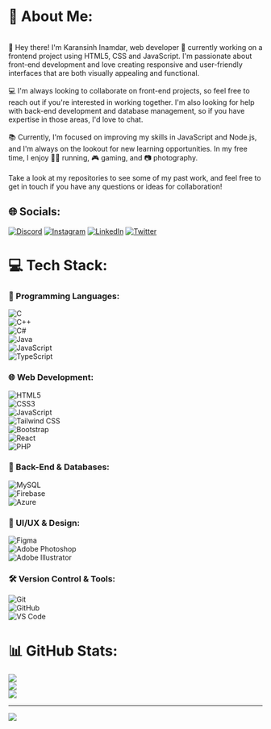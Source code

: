 # 💫 About Me:
<br>👋 Hey there! I'm Karansinh Inamdar, web developer 🌱 currently working on a frontend project using HTML5, CSS and JavaScript. I'm passionate about front-end development and love creating responsive and user-friendly interfaces that are both visually appealing and functional.<br><br>💻 I'm always looking to collaborate on front-end projects, so feel free to reach out if you're interested in working together. I'm also looking for help with back-end development and database management, so if you have expertise in those areas, I'd love to chat.<br><br>📚 Currently, I'm focused on improving my skills in JavaScript and Node.js, and I'm always on the lookout for new learning opportunities. In my free time, I enjoy 🏃‍♂️ running, 🎮 gaming, and 📷 photography.<br><br>Take a look at my repositories to see some of my past work, and feel free to get in touch if you have any questions or ideas for collaboration!


## 🌐 Socials:
[![Discord](https://img.shields.io/badge/Discord-%237289DA.svg?logo=discord&logoColor=white)](https://discord.gg/@KaranInamdar#0135) [![Instagram](https://img.shields.io/badge/Instagram-%23E4405F.svg?logo=Instagram&logoColor=white)](https://instagram.com/Karansinh.inamdar) [![LinkedIn](https://img.shields.io/badge/LinkedIn-%230077B5.svg?logo=linkedin&logoColor=white)](https://linkedin.com/in/karansinhInamdar) [![Twitter](https://img.shields.io/badge/Twitter-%231DA1F2.svg?logo=Twitter&logoColor=white)](https://twitter.com/iKaran009) 

# 💻 Tech Stack:
### 🚀 Programming Languages:
![C](https://img.shields.io/badge/C-00599C?style=for-the-badge&logo=c&logoColor=white)  
![C++](https://img.shields.io/badge/C++-00599C?style=for-the-badge&logo=c%2B%2B&logoColor=white)  
![C#](https://img.shields.io/badge/C%23-239120?style=for-the-badge&logo=csharp&logoColor=white)  
![Java](https://img.shields.io/badge/Java-ED8B00?style=for-the-badge&logo=openjdk&logoColor=white)  
![JavaScript](https://img.shields.io/badge/JavaScript-F7DF1E?style=for-the-badge&logo=javascript&logoColor=black)  
![TypeScript](https://img.shields.io/badge/TypeScript-007ACC?style=for-the-badge&logo=typescript&logoColor=white)  

### 🌐 Web Development:
![HTML5](https://img.shields.io/badge/HTML5-E34F26?style=for-the-badge&logo=html5&logoColor=white)  
![CSS3](https://img.shields.io/badge/CSS3-1572B6?style=for-the-badge&logo=css3&logoColor=white)  
![JavaScript](https://img.shields.io/badge/JavaScript-F7DF1E?style=for-the-badge&logo=javascript&logoColor=black)  
![Tailwind CSS](https://img.shields.io/badge/TailwindCSS-06B6D4?style=for-the-badge&logo=tailwindcss&logoColor=white)  
![Bootstrap](https://img.shields.io/badge/Bootstrap-7952B3?style=for-the-badge&logo=bootstrap&logoColor=white)  
![React](https://img.shields.io/badge/React-20232A?style=for-the-badge&logo=react&logoColor=61DAFB)  
![PHP](https://img.shields.io/badge/PHP-777BB4?style=for-the-badge&logo=php&logoColor=white)  

### 🔧 Back-End & Databases:
![MySQL](https://img.shields.io/badge/MySQL-4479A1?style=for-the-badge&logo=mysql&logoColor=white)  
![Firebase](https://img.shields.io/badge/Firebase-FFCA28?style=for-the-badge&logo=firebase&logoColor=black)  
![Azure](https://img.shields.io/badge/Microsoft_Azure-0078D4?style=for-the-badge&logo=microsoftazure&logoColor=white)  

### 🎨 UI/UX & Design:
![Figma](https://img.shields.io/badge/Figma-F24E1E?style=for-the-badge&logo=figma&logoColor=white)  
![Adobe Photoshop](https://img.shields.io/badge/Adobe_Photoshop-31A8FF?style=for-the-badge&logo=adobephotoshop&logoColor=white)  
![Adobe Illustrator](https://img.shields.io/badge/Adobe_Illustrator-FF9A00?style=for-the-badge&logo=adobeillustrator&logoColor=white)  

### 🛠️ Version Control & Tools:
![Git](https://img.shields.io/badge/Git-F05032?style=for-the-badge&logo=git&logoColor=white)  
![GitHub](https://img.shields.io/badge/GitHub-181717?style=for-the-badge&logo=github&logoColor=white)  
![VS Code](https://img.shields.io/badge/VS_Code-007ACC?style=for-the-badge&logo=visualstudiocode&logoColor=white)  


# 📊 GitHub Stats:
![](https://github-readme-stats.vercel.app/api?username=ikaran09&theme=dark&hide_border=false&include_all_commits=false&count_private=false)<br/>
![](https://github-readme-streak-stats.herokuapp.com/?user=ikaran09&theme=dark&hide_border=false)<br/>
![](https://github-readme-stats.vercel.app/api/top-langs/?username=ikaran09&theme=dark&hide_border=false&include_all_commits=false&count_private=false&layout=compact)

---
[![](https://visitcount.itsvg.in/api?id=ikaran09&icon=0&color=1)](https://visitcount.itsvg.in)

<!-- Proudly created with GPRM ( https://gprm.itsvg.in ) -->
